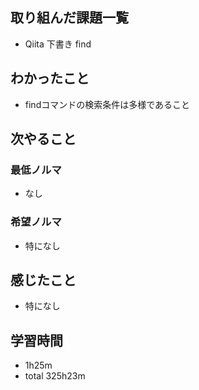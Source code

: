 ## 取り組んだ課題一覧
- Qiita 下書き find 
## わかったこと
- findコマンドの検索条件は多様であること
## 次やること
### 最低ノルマ
- なし
### 希望ノルマ
- 特になし
## 感じたこと
- 特になし
## 学習時間
- 1h25m
- total 325h23m
